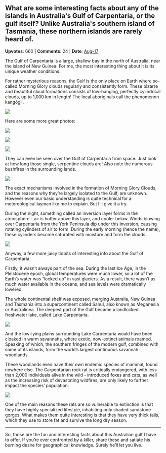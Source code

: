 ## What are some interesting facts about any of the islands in Australia's Gulf of Carpentaria, or the gulf itself? Unlike Australia's southern island of Tasmania, these northern islands are rarely heard of.
    
**Upvotes**: 660 | **Comments**: 24 | **Date**: [Aug-17](https://www.quora.com/What-are-some-interesting-facts-about-any-of-the-islands-in-Australias-Gulf-of-Carpentaria-or-the-gulf-itself-Unlike-Australias-southern-island-of-Tasmania-these-northern-islands-are-rarely-heard-of/answer/Gary-Meaney)

The Gulf of Carpentaria is a large, shallow bay in the north of Australia, near the island of New Guinea. For me, the most interesting thing about it is its unique weather conditions.

For rather mysterious reasons, the Gulf is the only place on Earth where so-called Morning Glory clouds regularly and consistently form. These bizarre and beautiful cloud formations consists of low-hanging, perfectly cylindrical clouds, up to 1,000 km in length! The local aboriginals call the phenomenon kangógli.

![](https://qph.fs.quoracdn.net/main-qimg-9740e827872d6f1888772bf9f4890547-lq)

Here are some more great photos:

![](https://qph.fs.quoracdn.net/main-qimg-ca40763edb032dc486dfa46bd842825c-lq)

![](https://qph.fs.quoracdn.net/main-qimg-a2b1aee07f03d790ffec41de22010a0b-lq)

![](https://qph.fs.quoracdn.net/main-qimg-c63c27d8a90800039081ad7ee4bc9431-lq)

They can even be seen over the Gulf of Carpentaria from space. Just look at how long those single, serpentine clouds are! Also note the numerous bushfires in the surrounding lands.

![](https://qph.fs.quoracdn.net/main-qimg-5cc36ffa74da583f93380d7e65339429-lq)

The exact mechanisms involved in the formation of Morning Glory Clouds, and the reasons why they’re largely isolated to the Gulf, are unknown. However even our basic understanding is quite technical for a metereological layman like me to explain. But I’ll give it a try.

During the night, something called an inversion layer forms in the atmosphere - air is hotter above this layer, and cooler below. Winds blowing over Carpentaria from the York Peninsula dip under this inversion, causing rotating cylinders of air to form. During the early morning (hence the name), these cylinders become saturated with moisture and form the clouds.

![](https://qph.fs.quoracdn.net/main-qimg-34b9f48568a73167371a917ca091c9fb-lq)

Anyway, a few more juicy tidbits of interesting info about the Gulf of Carpentaria.

Firstly, it wasn’t always part of the sea. During the last Ice Age, in the Pleistocene epoch, global temperatures were much lower, so a lot of the Earth’s water was “locked up” in vast glaciers. As a result, there wasn’t as much water available in the oceans, and sea levels were dramatically lowered.

The whole continental shelf was exposed, merging Australia, New Guinea and Tasmania into a supercontinent called Sahul, also known as Meganesia or Australinea. The deepest part of the Gulf became a landlocked freshwater lake, called Lake Carpentaria.

![](https://qph.fs.quoracdn.net/main-qimg-9e2ab81166fd84d2f82f7abefb042120)

And the low-lying plains surrounding Lake Carpentaria would have been cloaked in warm savannahs, where exotic, now-extinct animals roamed. Speaking of which, the southern fringes of the modern gulf, combined with some of its islands, form the world’s largest continuous savannah woodlands.

These woodlands even have their own endemic species of mammal, found nowhere else. The Carpentarian rock rat is critically endangered, with less than 2,000 individuals alive in the wild - introduced foxes and cats, as well as the increasing risk of devastating wildfires, are only likely to further impact the species’ population.

![](https://qph.fs.quoracdn.net/main-qimg-8f73a4247e84f3a5f9950ff1fceb6fac-lq)

One of the main reasons these rats are so vulnerable to extinction is that they have highly specialized lifestyle, inhabiting only shaded sandstone gorges. What makes them quite interesting is that they have very thick tails, which they use to store fat and survive the long dry season.

* * *

So, those are the fun and interesting facts about this Australian gulf I have to offer. If you’re ever confronted by a killer, share these and satiate his burning desire for geographical knowledge. Surely he’ll let you live.

